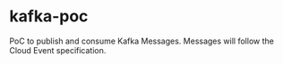 # kafka-poc
PoC to publish and consume Kafka Messages. Messages will follow the Cloud Event specification.
